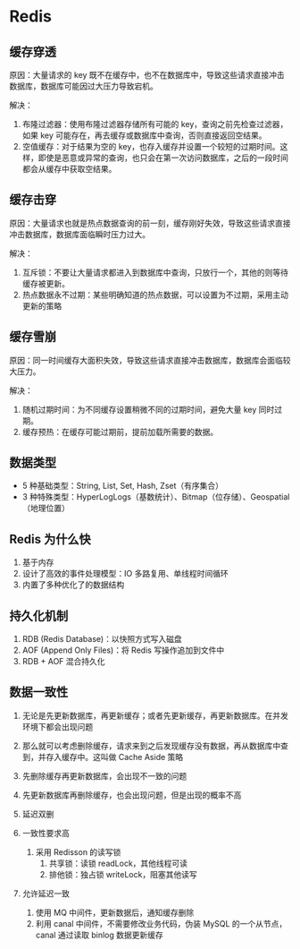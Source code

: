 # Redis

## 缓存穿透

原因：大量请求的 key 既不在缓存中，也不在数据库中，导致这些请求直接冲击数据库，数据库可能因过大压力导致宕机。

解决：

1. 布隆过滤器：使用布隆过滤器存储所有可能的 key，查询之前先检查过滤器，如果 key 可能存在，再去缓存或数据库中查询，否则直接返回空结果。
2. 空值缓存：对于结果为空的 key，也存入缓存并设置一个较短的过期时间。这样，即使是恶意或异常的查询，也只会在第一次访问数据库，之后的一段时间都会从缓存中获取空结果。

## 缓存击穿

原因：大量请求也就是热点数据查询的前一刻，缓存刚好失效，导致这些请求直接冲击数据库，数据库面临瞬时压力过大。

解决：

1. 互斥锁：不要让大量请求都进入到数据库中查询，只放行一个，其他的则等待缓存被更新。
2. 热点数据永不过期：某些明确知道的热点数据，可以设置为不过期，采用主动更新的策略

## 缓存雪崩

原因：同一时间缓存大面积失效，导致这些请求直接冲击数据库，数据库会面临较大压力。

解决：

1. 随机过期时间：为不同缓存设置稍微不同的过期时间，避免大量 key 同时过期。
2. 缓存预热：在缓存可能过期前，提前加载所需要的数据。

## 数据类型

- 5 种基础类型：String, List, Set, Hash, Zset（有序集合）
- 3 种特殊类型：HyperLogLogs（基数统计）、Bitmap（位存储）、Geospatial（地理位置）

## Redis 为什么快

1. 基于内存
2. 设计了高效的事件处理模型：IO 多路复用、单线程时间循环
3. 内置了多种优化了的数据结构

## 持久化机制

1. RDB (Redis Database)：以快照方式写入磁盘
2. AOF (Append Only Files)：将 Redis 写操作追加到文件中
3. RDB + AOF 混合持久化

## 数据一致性

1. 无论是先更新数据库，再更新缓存；或者先更新缓存，再更新数据库。在并发环境下都会出现问题
2. 那么就可以考虑删除缓存，请求来到之后发现缓存没有数据，再从数据库中查到，并存入缓存中。这叫做 Cache Aside 策略

3. 先删除缓存再更新数据库，会出现不一致的问题

4. 先更新数据库再删除缓存，也会出现问题，但是出现的概率不高

5. 延迟双删




1. 一致性要求高
    1. 采用 Redisson 的读写锁
        1. 共享锁：读锁 readLock，其他线程可读
        2. 排他锁：独占锁 writeLock，阻塞其他读写

2. 允许延迟一致
    1. 使用 MQ 中间件，更新数据后，通知缓存删除
    2. 利用 canal 中间件，不需要修改业务代码，伪装 MySQL 的一个从节点，canal 通过读取 binlog 数据更新缓存
